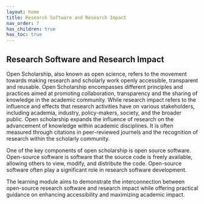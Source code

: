 ```yaml
---
layout: home
title: Research Software and Research Impact
nav_order: 7
has_children: true
has_toc: true
---
```


## Research Software and Research Impact

Open Scholarship, also known as open science, refers to the movement towards making research and scholarly work openly accessible, transparent and reusable. Open Scholarship encompasses different principles and practices aimed at promoting collaboration, transparency and the sharing of knowledge in the academic community. While research impact refers to the influence and effects that research activities have on various stakeholders, including academia, industry, policy-makers, society, and the broader public. Open scholarship expands the influence of research on the advancement of knowledge within academic disciplines. It is often measured through citations in peer-reviewed journels and the recognition of research within the scholarly community.  

One of the key components of open scholarship is open source software. Open-source software is software that the source code is freely available, allowing others to view, modify, and distribute the code. Open-source software often play a significant role in research software development.  

The learning module aims to demonstrate the interconnection between open-source research software and research impact while offering practical guidance on enhancing accessibility and maximizing academic impact.  
